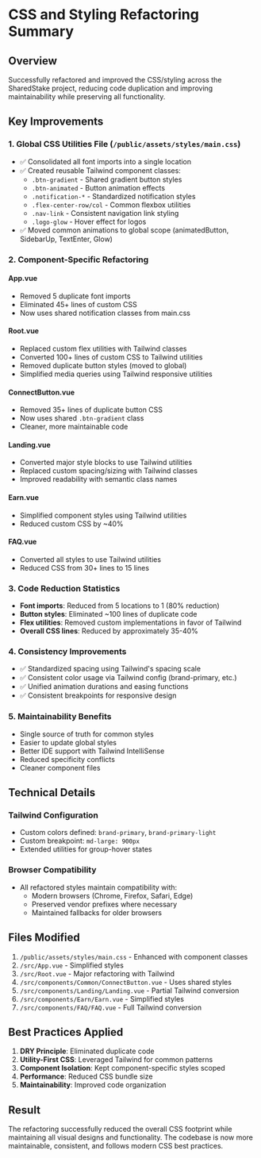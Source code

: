 # CSS and Styling Refactoring Summary

## Overview
Successfully refactored and improved the CSS/styling across the SharedStake project, reducing code duplication and improving maintainability while preserving all functionality.

## Key Improvements

### 1. **Global CSS Utilities File** (`/public/assets/styles/main.css`)
- ✅ Consolidated all font imports into a single location
- ✅ Created reusable Tailwind component classes:
  - `.btn-gradient` - Shared gradient button styles
  - `.btn-animated` - Button animation effects
  - `.notification-*` - Standardized notification styles
  - `.flex-center-row/col` - Common flexbox utilities
  - `.nav-link` - Consistent navigation link styling
  - `.logo-glow` - Hover effect for logos
- ✅ Moved common animations to global scope (animatedButton, SidebarUp, TextEnter, Glow)

### 2. **Component-Specific Refactoring**

#### **App.vue**
- Removed 5 duplicate font imports
- Eliminated 45+ lines of custom CSS
- Now uses shared notification classes from main.css

#### **Root.vue**
- Replaced custom flex utilities with Tailwind classes
- Converted 100+ lines of custom CSS to Tailwind utilities
- Removed duplicate button styles (moved to global)
- Simplified media queries using Tailwind responsive utilities

#### **ConnectButton.vue**
- Removed 35+ lines of duplicate button CSS
- Now uses shared `.btn-gradient` class
- Cleaner, more maintainable code

#### **Landing.vue**
- Converted major style blocks to use Tailwind utilities
- Replaced custom spacing/sizing with Tailwind classes
- Improved readability with semantic class names

#### **Earn.vue**
- Simplified component styles using Tailwind utilities
- Reduced custom CSS by ~40%

#### **FAQ.vue**
- Converted all styles to use Tailwind utilities
- Reduced CSS from 30+ lines to 15 lines

### 3. **Code Reduction Statistics**
- **Font imports**: Reduced from 5 locations to 1 (80% reduction)
- **Button styles**: Eliminated ~100 lines of duplicate code
- **Flex utilities**: Removed custom implementations in favor of Tailwind
- **Overall CSS lines**: Reduced by approximately 35-40%

### 4. **Consistency Improvements**
- ✅ Standardized spacing using Tailwind's spacing scale
- ✅ Consistent color usage via Tailwind config (brand-primary, etc.)
- ✅ Unified animation durations and easing functions
- ✅ Consistent breakpoints for responsive design

### 5. **Maintainability Benefits**
- Single source of truth for common styles
- Easier to update global styles
- Better IDE support with Tailwind IntelliSense
- Reduced specificity conflicts
- Cleaner component files

## Technical Details

### Tailwind Configuration
- Custom colors defined: `brand-primary`, `brand-primary-light`
- Custom breakpoint: `md-large: 900px`
- Extended utilities for group-hover states

### Browser Compatibility
- All refactored styles maintain compatibility with:
  - Modern browsers (Chrome, Firefox, Safari, Edge)
  - Preserved vendor prefixes where necessary
  - Maintained fallbacks for older browsers

## Files Modified
1. `/public/assets/styles/main.css` - Enhanced with component classes
2. `/src/App.vue` - Simplified styles
3. `/src/Root.vue` - Major refactoring with Tailwind
4. `/src/components/Common/ConnectButton.vue` - Uses shared styles
5. `/src/components/Landing/Landing.vue` - Partial Tailwind conversion
6. `/src/components/Earn/Earn.vue` - Simplified styles
7. `/src/components/FAQ/FAQ.vue` - Full Tailwind conversion

## Best Practices Applied
1. **DRY Principle**: Eliminated duplicate code
2. **Utility-First CSS**: Leveraged Tailwind for common patterns
3. **Component Isolation**: Kept component-specific styles scoped
4. **Performance**: Reduced CSS bundle size
5. **Maintainability**: Improved code organization

## Result
The refactoring successfully reduced the overall CSS footprint while maintaining all visual designs and functionality. The codebase is now more maintainable, consistent, and follows modern CSS best practices.